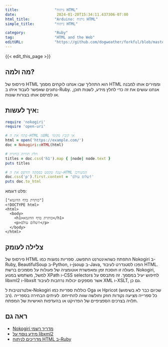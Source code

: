 ```yaml
---
title:                "ניתוח HTML"
date:                  2024-01-20T15:34:11.437306-07:00
html_title:           "Arduino: ניתוח HTML"
simple_title:         "ניתוח HTML"

category:             "Ruby"
tag:                  "HTML and the Web"
editURL:              "https://github.com/dogweather/forkful/blob/master/content/he/ruby/parsing-html.md"
---
```


{{< edit_this_page >}}

## מה ולמה?
פירסופ של HTML הוא התהליך שבו אנחנו לוקחים מסמך HTML וממירים אותו למבנה נתונים שאפשר לעבוד איתו ב-Ruby. אנחנו עושים את זה כדי לחלץ מידע, לשנות תוכן, או לפרסם אותו בצורות שונות.

## איך לעשות:
```Ruby
require 'nokogiri'
require 'open-uri'

# פתח את ה-HTML מURL או קובץ מקומי
html = open('https://example.com/')
doc = Nokogiri::HTML(html)

# חלץ תוויות כותרת
titles = doc.css('h1').map { |node| node.text }
puts titles

# שנה טקסט בפסקה והדפס את ה-HTML המעודכן
doc.css('p').first.content = 'שלום עולם!'
puts doc.to_html
```
פלט דוגמא:
```
["כותרת בדף הדוגמא"]
<!DOCTYPE html>
<html>
  <body>
    <h1>כותרת בדף הדוגמא</h1>
    <p>שלום עולם!</p>
  </body>
</html>
```

## צלילה לעומק
פירסופ של HTML התפתח כשהאינטרנט התפשט. ספריות נפוצות כמו Nokogiri ב-Ruby, BeautifulSoup ב-Python, ו-jsoup ב-Java, הפכו לסטנדרט לעיבוד HTML. פעולה זו חוסכת זמן ומאפשרת אוטומציה של פעולות על מסמכים ברשת.
Nokogiri, למשל, משתמש במנוע XPath ו-CSS selectors לחיפוש יעיל במסמך. זה מתבסס על libxml2 ו-libxslt אשר מספקים יכולות נרחבות לעיבוד XML ו-XSLT, גם כן.

אלטרנטיבות ל-Nokogiri כוללות ספריות כמו Oga או Hpricot (שכיום כבר לא בשימוש רב). כל ספרייה מציעה נקודות חוזק וחולשה שווה להתייחס. לעיתים הבחירה בספרייה תלויה בצרכים הספציפיים של הפרויקט או בהעדפות האישיות של המפתח.

## ראה גם
- [Nokogiri מדריך רשמי](http://www.nokogiri.org/)
- [מידע נוסף על libxml2](http://xmlsoft.org/)
- [מדריכים לניתוח HTML ב-Ruby](https://www.ruby-toolbox.com/categories/html_parsing)
